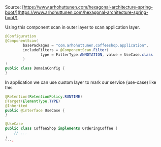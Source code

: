 Source: [https://www.arhohuttunen.com/hexagonal-architecture-spring-boot/](https://www.arhohuttunen.com/hexagonal-architecture-spring-boot/).

Using this component scan in outer layer to scan application layer.

```java
@Configuration
@ComponentScan(
        basePackages = "com.arhohuttunen.coffeeshop.application",
        includeFilters = @ComponentScan.Filter(
                type = FilterType.ANNOTATION, value = UseCase.class
        )
)
public class DomainConfig {
}

```

In application we can use custom layer to mark our service (use-case) like this

```java
@Retention(RetentionPolicy.RUNTIME)
@Target(ElementType.TYPE)
@Inherited
public @interface UseCase {
}

@UseCase
public class CoffeeShop implements OrderingCoffee {
    // ...
}
```'
```